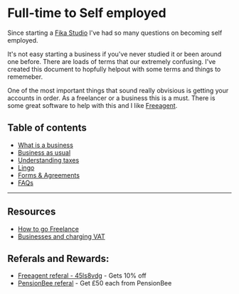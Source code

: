 # Full-time to Self employed

Since starting a [Fika Studio](https://www.fika.studio/) I've had so many questions on becoming self employed. 

It's not easy starting a business if you've never studied it or been around one before. There are loads of terms that our extremely confusing. I've created this document to hopfully helpout with some terms and things to rememeber.

One of the most important things that sound really obvisious is getting your accounts in order. As a freelancer or a business this is a must. There is some great software to help with this and I like [Freeagent](https://www.freeagent.com/).

## Table of contents

* [What is a business](https://github.com/drydenwilliams/full-time-to-self-employed/tree/master/what-is-a-business)
* [Business as usual](https://github.com/drydenwilliams/full-time-to-self-employed/tree/master/business-as-usual)
* [Understanding taxes](https://github.com/drydenwilliams/full-time-to-self-employed/tree/master/understanding-taxes)
* [Lingo](https://github.com/drydenwilliams/full-time-to-self-employed/tree/master/lingo)
* [Forms & Agreements](https://github.com/drydenwilliams/full-time-to-self-employed/tree/master/forms-and-agreements)
* [FAQs](https://github.com/drydenwilliams/full-time-to-self-employed/tree/master/faqs)

---

## Resources

* [How to go Freelance](https://www.creativeboom.com/tips/how-to-go-freelance-step-by-step-guide/)
* [Businesses and charging VAT](https://www.gov.uk/vat-businesses)

## Referals and Rewards:

* [Freeagent referal - 45ls8vdg](http://fre.ag/45ls8vdg) - Gets 10% off
* [PensionBee referal](http://refer.pensionbee.com/mQeFhLR) - Get £50 each from PensionBee
